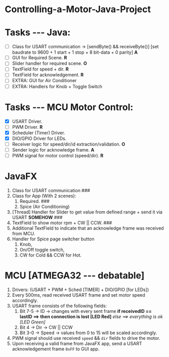 # Controlling-a-Motor-Java-Project

# Tasks --- Java:
- [ ] Class for USART communication &rarr; [sendByte() && receiveByte()] [set baudrate to 9600 + 1 start + 1 stop + 8 bit-data + 0 parity] **A**
- [ ] GUI for Required Scene. **R**
- [ ] Slider handler for required scene. **O**
- [ ] TextField for speed + dir. **R**
- [ ] TextField for acknowledgement. **R**
- [ ] EXTRA: GUI for Air Conditioner
- [ ] EXTRA: Handlers for Knob + Toggle Switch

# Tasks --- MCU Motor Control:
- [x] USART Driver.
- [ ] PWM Driver. **R**
- [x] Scheduler (Timer) Driver.
- [x] DIO/GPIO Driver for LEDs.
- [ ] Receiver logic for speed/dir/id extraction/validation. **O**
- [ ] Sender logic for acknowledge frame. **A**
- [ ] PWM signal for motor control (speed/dir). **R**

# JavaFX
1. Class for USART communication ###
1. Class for App (With 2 scenes):
	1. Required. ###
	1. Spice (Air Conditioning)
1. [Thread] Handler for Slider to get value from defined range + send it via USART **SOMEHOW** ###
1. TextField to show motor rpm + CW || CCW. ###
1. Additional TextField to indicate that an acknowledge frame was received from MCU.
1. Handler for Spice page switcher button
	1. Knob,
	1. On/Off toggle switch,
	1. CW for Cold && CCW for Hot.

# MCU [ATMEGA32 --- debatable]
1. Drivers: (USART + PWM + Sched [TIMER] + DIO/GPIO [for LEDs])
1. Every 500ms, read received USART frame and set motor speed accordingly.
1. USART frame consists of the following fields:
	1. Bit 7-5 -> ID &rarr; changes with every sent frame **if receivedID == lastID ==> then connection is lost [LED Red]** *else ==> everything is ok [LED Green]*
	1. Bit 4 -> Dir &rarr; CW || CCW
	1. Bit 3-0 -> Speed &rarr; values from 0 to 15 will be scaled accordingly.
1. PWM signal should use received `speed` && `dir` fields to drive the motor.
1. Upon receiving a valid frame from JavaFX app, send a USART acknowledgement frame `0xFF` to GUI app.
